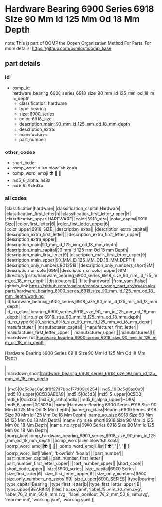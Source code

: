# Hardware Bearing 6900 Series 6918 Size 90 Mm Id 125 Mm Od 18 Mm Depth  

note: This is part of OOMP the Oopen Organization Method For Parts. For more details: https://github.com/oomlout/oomp_base

##  part details





### id
* oomp_id: hardware_bearing_6900_series_6918_size_90_mm_id_125_mm_od_18_mm_depth
  * classification: hardware
  * type: bearing
  * size: 6900_series
  * color: 6918_size
  * description_main: 90_mm_id_125_mm_od_18_mm_depth
  * description_extra: 
  * manufacturer: 
  * part_number: 

### other_codes
* short_code: 
* oomp_word: alien blowfish koala
* oomp_word_emoji :alien: :blowfish: :koala:
* md5_6_alpha: hd8a
* md5_6: 0c5d3a

### all codes 
|classification|hardware|
|classification_capital|Hardware|
|classification_first_letter|h|
|classification_first_letter_upper|H|
|classification_upper|HARDWARE|
|color|6918_size|
|color_capital|6918 Size|
|color_first_letter|6|
|color_first_letter_upper|6|
|color_upper|6918_SIZE|
|description_extra||
|description_extra_capital||
|description_extra_first_letter||
|description_extra_first_letter_upper||
|description_extra_upper||
|description_main|90_mm_id_125_mm_od_18_mm_depth|
|description_main_capital|90 mm Id 125 mm Od 18 mm Depth|
|description_main_first_letter|9|
|description_main_first_letter_upper|9|
|description_main_upper|90_MM_ID_125_MM_OD_18_MM_DEPTH|
|description_only_numbers|9012518|
|description_only_numbers_short|9M|
|description_or_color|69M|
|description_or_color_upper|69M|
|directory|parts/hardware_bearing_6900_series_6918_size_90_mm_id_125_mm_od_18_mm_depth|
|distributors|[]|
|filter|hardware|
|from_yaml|False|
|github_link|https://github.com/oomlout/oomlout_oomp_part_src/tree/main/parts/hardware_bearing_6900_series_6918_size_90_mm_id_125_mm_od_18_mm_depth/working|
|id|hardware_bearing_6900_series_6918_size_90_mm_id_125_mm_od_18_mm_depth|
|id_no_class|bearing_6900_series_6918_size_90_mm_id_125_mm_od_18_mm_depth|
|id_no_size|6918_size_90_mm_id_125_mm_od_18_mm_depth|
|id_no_type|6900_series_6918_size_90_mm_id_125_mm_od_18_mm_depth|
|manufacturer||
|manufacturer_capital||
|manufacturer_first_letter||
|manufacturer_first_letter_upper||
|manufacturer_upper||
|manufacturers|[]|
|markdown_full|[hardware_bearing_6900_series_6918_size_90_mm_id_125_mm_od_18_mm_depth](https://github.com/oomlout/oomlout_oomp_part_src/tree/main/parts/hardware_bearing_6900_series_6918_size_90_mm_id_125_mm_od_18_mm_depth/working)<br>[](https://github.com/oomlout/oomlout_oomp_part_src/tree/main/parts/hardware_bearing_6900_series_6918_size_90_mm_id_125_mm_od_18_mm_depth/working)<br>[Hardware Bearing 6900 Series 6918 Size 90 Mm Id 125 Mm Od 18 Mm Depth](https://github.com/oomlout/oomlout_oomp_part_src/tree/main/parts/hardware_bearing_6900_series_6918_size_90_mm_id_125_mm_od_18_mm_depth/working)<br><br>|
|markdown_short|[hardware_bearing_6900_series_6918_size_90_mm_id_125_mm_od_18_mm_depth](https://github.com/oomlout/oomlout_oomp_part_src/tree/main/parts/hardware_bearing_6900_series_6918_size_90_mm_id_125_mm_od_18_mm_depth/working)<br><br>|
|md5|0c5d3ae0a9df8f2737bbc177d03c0254|
|md5_10|0c5d3ae0a9|
|md5_10_upper|0C5D3AE0A9|
|md5_5|0c5d3|
|md5_5_upper|0C5D3|
|md5_6|0c5d3a|
|md5_6_alpha|hd8a|
|md5_6_alpha_upper|HD8A|
|md5_6_upper|0C5D3A|
|name|Hardware Bearing 6900 Series 6918 Size 90 Mm Id 125 Mm Od 18 Mm Depth|
|name_no_class|Bearing 6900 Series 6918 Size 90 Mm Id 125 Mm Od 18 Mm Depth|
|name_no_size|6918 Size 90 Mm Id 125 Mm Od 18 Mm Depth|
|name_no_size_short|6918 Size 90 Mm Id 125 Mm Od 18 Mm Depth|
|name_no_type|6900 Series 6918 Size 90 Mm Id 125 Mm Od 18 Mm Depth|
|oomp_key|oomp_hardware_bearing_6900_series_6918_size_90_mm_id_125_mm_od_18_mm_depth|
|oomp_word|alien blowfish koala|
|oomp_word_emoji|:alien: :blowfish: :koala:|
|oomp_word_emoji_list|[':alien:', ':blowfish:', ':koala:']|
|oomp_word_list|['alien', 'blowfish', 'koala']|
|part_number||
|part_number_capital||
|part_number_first_letter||
|part_number_first_letter_upper||
|part_number_upper||
|short_code||
|short_code_upper||
|size|6900_series|
|size_capital|6900 Series|
|size_first_letter|6|
|size_first_letter_upper|6|
|size_only_numbers|6900|
|size_only_numbers_no_zeros|69|
|size_upper|6900_SERIES|
|type|bearing|
|type_capital|Bearing|
|type_first_letter|b|
|type_first_letter_upper|B|
|type_upper|BEARING|
|files|['base.yaml', 'label_15_mm_30_mm.svg', 'label_76_2_mm_50_8_mm.svg', 'label_oomlout_76_2_mm_50_8_mm.svg', 'readme.md', 'working.json', 'working.yaml']|
